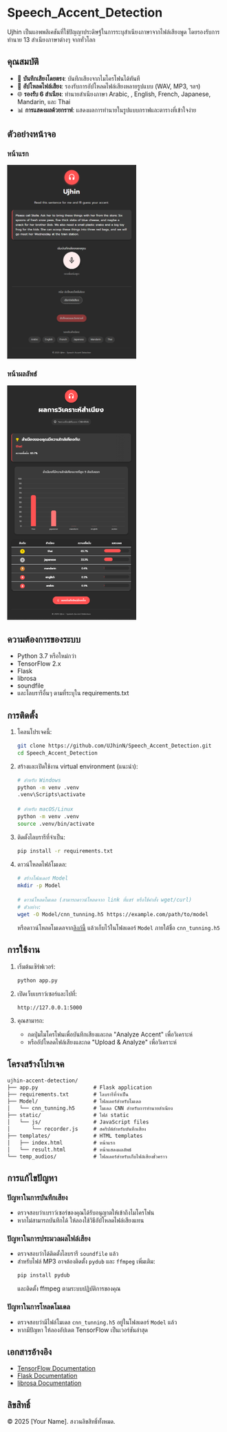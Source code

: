 # Speech_Accent_Detection
Ujhin เป็นแอพพลิเคชันที่ใช้ปัญญาประดิษฐ์ในการระบุสำเนียงภาษาจากไฟล์เสียงพูด โดยรองรับการทำนาย 13 สำเนียงภาษาต่างๆ จากทั่วโลก

## คุณสมบัติ

- 🎤 **บันทึกเสียงโดยตรง**: บันทึกเสียงจากไมโครโฟนได้ทันที
- 📁 **อัปโหลดไฟล์เสียง**: รองรับการอัปโหลดไฟล์เสียงหลายรูปแบบ (WAV, MP3, ฯลฯ)
- 🌐 **รองรับ 6 สำเนียง**: ทำนายสำเนียงภาษา Arabic, , English, French, Japanese, Mandarin, และ Thai
- 📊 **การแสดงผลด้วยกราฟ**: แสดงผลการทำนายในรูปแบบกราฟและตารางที่เข้าใจง่าย

## ตัวอย่างหน้าจอ
### หน้าแรก
<img src="./static/assets/app.png" width="300" alt="หน้าแรก">

### หน้าผลลัพธ์
<img src="./static/assets/result.png" width="300" alt="หน้าผลลัพธ์">


## ความต้องการของระบบ

- Python 3.7 หรือใหม่กว่า
- TensorFlow 2.x
- Flask
- librosa
- soundfile
- และไลบรารีอื่นๆ ตามที่ระบุใน requirements.txt

## การติดตั้ง

1. โคลนโปรเจคนี้:
   ```bash
   git clone https://github.com/UJhinN/Speech_Accent_Detection.git
   cd Speech_Accent_Detection
   ```

2. สร้างและเปิดใช้งาน virtual environment (แนะนำ):
   ```bash
   # สำหรับ Windows
   python -m venv .venv
   .venv\Scripts\activate

   # สำหรับ macOS/Linux
   python -m venv .venv
   source .venv/bin/activate
   ```

3. ติดตั้งไลบรารีที่จำเป็น:
   ```bash
   pip install -r requirements.txt
   ```

4. ดาวน์โหลดไฟล์โมเดล:
   ```bash
   # สร้างโฟลเดอร์ Model
   mkdir -p Model
   
   # ดาวน์โหลดโมเดล (สามารถดาวน์โหลดจาก link ที่แชร์ หรือใช้คำสั่ง wget/curl)
   # ตัวอย่าง:
   wget -O Model/cnn_tunning.h5 https://example.com/path/to/model
   ```

   หรือดาวน์โหลดโมเดลจาก[ลิงก์นี้](https://drive.google.com/file/d/1zoBqNyPzhjabG5OCa5cLAnIy-22iQaPQ/view?usp=sharing) แล้วเก็บไว้ในโฟลเดอร์ `Model` ภายใต้ชื่อ `cnn_tunning.h5`

## การใช้งาน

1. เริ่มต้นเซิร์ฟเวอร์:
   ```bash
   python app.py
   ```

2. เปิดเว็บเบราว์เซอร์และไปที่:
   ```
   http://127.0.0.1:5000
   ```

3. คุณสามารถ:
   - กดปุ่มไมโครโฟนเพื่อบันทึกเสียงและกด "Analyze Accent" เพื่อวิเคราะห์
   - หรืออัปโหลดไฟล์เสียงและกด "Upload & Analyze" เพื่อวิเคราะห์

## โครงสร้างโปรเจค

```
ujhin-accent-detection/
├── app.py                  # Flask application
├── requirements.txt        # ไลบรารีที่จำเป็น
├── Model/                  # โฟลเดอร์สำหรับโมเดล
│   └── cnn_tunning.h5      # โมเดล CNN สำหรับการทำนายสำเนียง
├── static/                 # ไฟล์ static
│   └── js/                 # JavaScript files
│       └── recorder.js     # สคริปต์สำหรับบันทึกเสียง
├── templates/              # HTML templates
│   ├── index.html          # หน้าแรก
│   └── result.html         # หน้าแสดงผลลัพธ์
└── temp_audios/            # โฟลเดอร์สำหรับเก็บไฟล์เสียงชั่วคราว
```

## การแก้ไขปัญหา

### ปัญหาในการบันทึกเสียง
- ตรวจสอบว่าเบราว์เซอร์ของคุณได้รับอนุญาตให้เข้าถึงไมโครโฟน
- หากไม่สามารถบันทึกได้ ให้ลองใช้วิธีอัปโหลดไฟล์เสียงแทน

### ปัญหาในการประมวลผลไฟล์เสียง
- ตรวจสอบว่าได้ติดตั้งไลบรารี `soundfile` แล้ว
- สำหรับไฟล์ MP3 อาจต้องติดตั้ง `pydub` และ `ffmpeg` เพิ่มเติม:
  ```bash
  pip install pydub
  ```
  และติดตั้ง ffmpeg ตามระบบปฏิบัติการของคุณ

### ปัญหาในการโหลดโมเดล
- ตรวจสอบว่ามีไฟล์โมเดล `cnn_tunning.h5` อยู่ในโฟลเดอร์ `Model` แล้ว
- หากมีปัญหา ให้ลองอัปเดต TensorFlow เป็นเวอร์ชันล่าสุด

## เอกสารอ้างอิง

- [TensorFlow Documentation](https://www.tensorflow.org/api_docs)
- [Flask Documentation](https://flask.palletsprojects.com/)
- [librosa Documentation](https://librosa.org/doc/latest/index.html)


## ลิขสิทธิ์

© 2025 [Your Name]. สงวนลิขสิทธิ์ทั้งหมด.